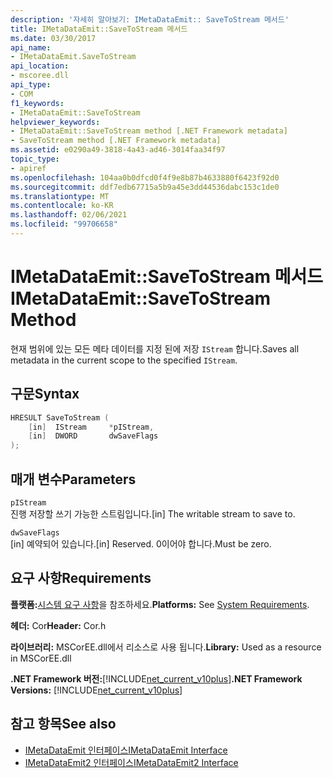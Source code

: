 ```yaml
---
description: '자세히 알아보기: IMetaDataEmit:: SaveToStream 메서드'
title: IMetaDataEmit::SaveToStream 메서드
ms.date: 03/30/2017
api_name:
- IMetaDataEmit.SaveToStream
api_location:
- mscoree.dll
api_type:
- COM
f1_keywords:
- IMetaDataEmit::SaveToStream
helpviewer_keywords:
- IMetaDataEmit::SaveToStream method [.NET Framework metadata]
- SaveToStream method [.NET Framework metadata]
ms.assetid: e0290a49-3818-4a43-ad46-3014faa34f97
topic_type:
- apiref
ms.openlocfilehash: 104aa0b0dfcd0f4f9e8b87b4633880f6423f92d0
ms.sourcegitcommit: ddf7edb67715a5b9a45e3dd44536dabc153c1de0
ms.translationtype: MT
ms.contentlocale: ko-KR
ms.lasthandoff: 02/06/2021
ms.locfileid: "99706658"
---
```

# <a name="imetadataemitsavetostream-method"></a><span data-ttu-id="d77e5-103">IMetaDataEmit::SaveToStream 메서드</span><span class="sxs-lookup"><span data-stu-id="d77e5-103">IMetaDataEmit::SaveToStream Method</span></span>

<span data-ttu-id="d77e5-104">현재 범위에 있는 모든 메타 데이터를 지정 된에 저장 `IStream` 합니다.</span><span class="sxs-lookup"><span data-stu-id="d77e5-104">Saves all metadata in the current scope to the specified `IStream`.</span></span>  
  
## <a name="syntax"></a><span data-ttu-id="d77e5-105">구문</span><span class="sxs-lookup"><span data-stu-id="d77e5-105">Syntax</span></span>  
  
```cpp  
HRESULT SaveToStream (
    [in]  IStream     *pIStream,  
    [in]  DWORD       dwSaveFlags  
);  
```  
  
## <a name="parameters"></a><span data-ttu-id="d77e5-106">매개 변수</span><span class="sxs-lookup"><span data-stu-id="d77e5-106">Parameters</span></span>  

 `pIStream`  
 <span data-ttu-id="d77e5-107">진행 저장할 쓰기 가능한 스트림입니다.</span><span class="sxs-lookup"><span data-stu-id="d77e5-107">[in] The writable stream to save to.</span></span>  
  
 `dwSaveFlags`  
 <span data-ttu-id="d77e5-108">[in] 예약되어 있습니다.</span><span class="sxs-lookup"><span data-stu-id="d77e5-108">[in] Reserved.</span></span> <span data-ttu-id="d77e5-109">0이어야 합니다.</span><span class="sxs-lookup"><span data-stu-id="d77e5-109">Must be zero.</span></span>  
  
## <a name="requirements"></a><span data-ttu-id="d77e5-110">요구 사항</span><span class="sxs-lookup"><span data-stu-id="d77e5-110">Requirements</span></span>  

 <span data-ttu-id="d77e5-111">**플랫폼:**[시스템 요구 사항](../../get-started/system-requirements.md)을 참조하세요.</span><span class="sxs-lookup"><span data-stu-id="d77e5-111">**Platforms:** See [System Requirements](../../get-started/system-requirements.md).</span></span>  
  
 <span data-ttu-id="d77e5-112">**헤더:** Cor</span><span class="sxs-lookup"><span data-stu-id="d77e5-112">**Header:** Cor.h</span></span>  
  
 <span data-ttu-id="d77e5-113">**라이브러리:** MSCorEE.dll에서 리소스로 사용 됩니다.</span><span class="sxs-lookup"><span data-stu-id="d77e5-113">**Library:** Used as a resource in MSCorEE.dll</span></span>  
  
 <span data-ttu-id="d77e5-114">**.NET Framework 버전:**[!INCLUDE[net_current_v10plus](../../../../includes/net-current-v10plus-md.md)]</span><span class="sxs-lookup"><span data-stu-id="d77e5-114">**.NET Framework Versions:** [!INCLUDE[net_current_v10plus](../../../../includes/net-current-v10plus-md.md)]</span></span>  
  
## <a name="see-also"></a><span data-ttu-id="d77e5-115">참고 항목</span><span class="sxs-lookup"><span data-stu-id="d77e5-115">See also</span></span>

- [<span data-ttu-id="d77e5-116">IMetaDataEmit 인터페이스</span><span class="sxs-lookup"><span data-stu-id="d77e5-116">IMetaDataEmit Interface</span></span>](imetadataemit-interface.md)
- [<span data-ttu-id="d77e5-117">IMetaDataEmit2 인터페이스</span><span class="sxs-lookup"><span data-stu-id="d77e5-117">IMetaDataEmit2 Interface</span></span>](imetadataemit2-interface.md)
